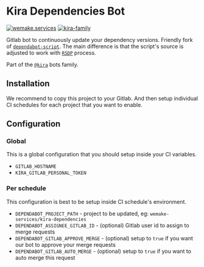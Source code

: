 # Kira Dependencies Bot

[![wemake.services](https://img.shields.io/badge/%20-wemake.services-green.svg?label=%20&logo=data%3Aimage%2Fpng%3Bbase64%2CiVBORw0KGgoAAAANSUhEUgAAABAAAAAQCAMAAAAoLQ9TAAAABGdBTUEAALGPC%2FxhBQAAAAFzUkdCAK7OHOkAAAAbUExURQAAAAAAAAAAAAAAAAAAAAAAAAAAAAAAAP%2F%2F%2F5TvxDIAAAAIdFJOUwAjRA8xXANAL%2Bv0SAAAADNJREFUGNNjYCAIOJjRBdBFWMkVQeGzcHAwksJnAPPZGOGAASzPzAEHEGVsLExQwE7YswCb7AFZSF3bbAAAAABJRU5ErkJggg%3D%3D)](https://wemake.services)
[![kira-family](https://img.shields.io/badge/kira-family-pink.svg)](https://github.com/wemake-services/kira)

Gitlab bot to continuously update your dependency versions.
Friendly fork of [`dependabot-script`](https://github.com/dependabot/dependabot-script).
The main difference is that the script's source is adjusted to work with [`RSDP`](https://wemake.services/meta/rsdp) process.

Part of the [`@kira`](https://github.com/wemake-services/kira) bots family.

## Installation

We recommend to copy this project to your Gitlab.
And then setup individual CI schedules
for each project that you want to enable.

## Configuration

### Global

This is a global configuration that you should setup inside your CI variables.

- `GITLAB_HOSTNAME`
- `KIRA_GITLAB_PERSONAL_TOKEN`

### Per schedule

This configuration is best to be setup inside CI schedule's environment.

- `DEPENDABOT_PROJECT_PATH` - project to be updated, eg: `wemake-services/kira-dependencies`
- `DEPENDABOT_ASSIGNEE_GITLAB_ID` - (optional) Gitlab user id to assign to merge requests
- `DEPENDABOT_GITLAB_APPROVE_MERGE` - (optional) setup to `true` if you want our bot to approve your merge requests
- `DEPENDABOT_GITLAB_AUTO_MERGE` - (optional) setup to `true` if you want to auto merge this request
